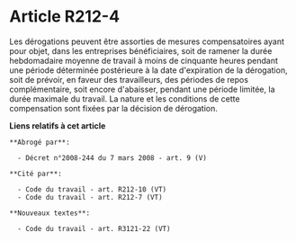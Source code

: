 # Article R212-4

Les dérogations peuvent être assorties de mesures compensatoires ayant pour objet, dans les entreprises bénéficiaires, soit
de ramener la durée hebdomadaire moyenne de travail à moins de cinquante heures pendant une période déterminée postérieure à
la date d'expiration de la dérogation, soit de prévoir, en faveur des travailleurs, des périodes de repos complémentaire,
soit encore d'abaisser, pendant une période limitée, la durée maximale du travail. La nature et les conditions de cette
compensation sont fixées par la décision de dérogation.

**Liens relatifs à cet article**

	**Abrogé par**:

	  - Décret n°2008-244 du 7 mars 2008 - art. 9 (V)

	**Cité par**:

	  - Code du travail - art. R212-10 (VT)
	  - Code du travail - art. R212-7 (VT)

	**Nouveaux textes**:

	  - Code du travail - art. R3121-22 (VT)
